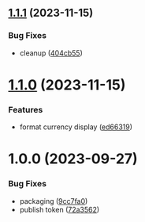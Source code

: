 ## [1.1.1](https://github.com/Pixel-Pioneers/lib.public.game-currency/compare/v1.1.0...v1.1.1) (2023-11-15)


### Bug Fixes

* cleanup ([404cb55](https://github.com/Pixel-Pioneers/lib.public.game-currency/commit/404cb5599a054f10523ba4a1a98d1a42b68700a9))

# [1.1.0](https://github.com/Pixel-Pioneers/lib.public.game-currency/compare/v1.0.0...v1.1.0) (2023-11-15)


### Features

* format currency display ([ed66319](https://github.com/Pixel-Pioneers/lib.public.game-currency/commit/ed66319f959ba93937a124e791ec09f65314622b))

# 1.0.0 (2023-09-27)


### Bug Fixes

* packaging ([9cc7fa0](https://github.com/Pixel-Pioneers/game-currency/commit/9cc7fa0df34a38861a400d50c2df748d0fe36115))
* publish token ([72a3562](https://github.com/Pixel-Pioneers/game-currency/commit/72a35621593f4ed36f0b473caaa9b6d00a993e4f))
